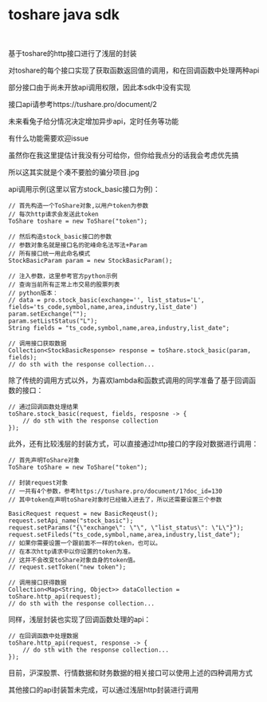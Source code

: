 <h1>toshare java sdk</h1>
<br />
<p>基于toshare的http接口进行了浅层的封装</p>
<p>对toshare的每个接口实现了获取函数返回值的调用，和在回调函数中处理两种api</p>
<p>部分接口由于尚未开放api调用权限，因此本sdk中没有实现</p>
<p>接口api请参考https://tushare.pro/document/2</p>
<p>未来看兔子给分情况决定增加异步api，定时任务等功能</p>
<p>有什么功能需要欢迎issue</p>
<p>虽然你在我这里提估计我没有分可给你，但你给我点分的话我会考虑优先搞</p>
<p>所以这其实就是个凑不要脸的骗分项目.jpg</p>

<p>api调用示例(这里以官方stock_basic接口为例)：</p>

	// 首先构造一个ToShare对象,以用户token为参数
	// 每次http请求会发送此token
	ToShare toshare = new ToShare("token");
	
	// 然后构造stock_basic接口的参数
	// 参数对象名就是接口名的驼峰命名法写法+Param
	// 所有接口统一用此命名模式
	StockBasicParam param = new StockBasicParam();
	
	// 注入参数，这里参考官方python示例
	// 查询当前所有正常上市交易的股票列表
	// python版本：
	// data = pro.stock_basic(exchange='', list_status='L', fields='ts_code,symbol,name,area,industry,list_date')
	param.setExchange("");
	param.setListStatus("L");
	String fields = "ts_code,symbol,name,area,industry,list_date";
	
	// 调用接口获取数据
	Collection<StockBasicResponse> response = toShare.stock_basic(param, fields);
	// do sth with the response collection...

<p>除了传统的调用方式以外，为喜欢lambda和函数式调用的同学准备了基于回调函数的接口：</p>
	
	// 通过回调函数处理结果
	toShare.stock_basic(request, fields, resposne -> {
		// do sth with the response collection
	});

<p>此外，还有比较浅层的封装方式，可以直接通过http接口的字段对数据进行调用：</p>

	// 首先声明ToShare对象
	ToShare toShare = new ToShare("token");
	
	// 封装request对象
	// 一共有4个参数，参考https://tushare.pro/document/1?doc_id=130
	// 其中token在声明toShare对象时已经输入进去了，所以还需要设置三个参数
	
	BasicRequest request = new BasicReqeust();
	request.setApi_name("stock_basic");
	request.setParams("{\"exchange\": \"\", \"list_status\": \"L\"}");
	request.setFileds("ts_code,symbol,name,area,industry,list_date");
	// 如果你需要设置一个跟前面不一样的token，也可以。
	// 在本次http请求中以你设置的token为准。
	// 这并不会改变toShare对象自身的token值。
	// request.setToken("new token");
	
	// 调用接口获得数据
	Collection<Map<String, Object>> dataCollection = toShare.http_api(request);
	// do sth with the response collection...
	
<p>同样，浅层封装也实现了回调函数处理的api：</p>
			
	// 在回调函数中处理数据
	toShare.http_api(request, response -> {
		// do sth with the response collection...
	});

<P>目前，沪深股票、行情数据和财务数据的相关接口可以使用上述的四种调用方式</P>
<p>其他接口的api封装暂未完成，可以通过浅层http封装进行调用</p>
	
